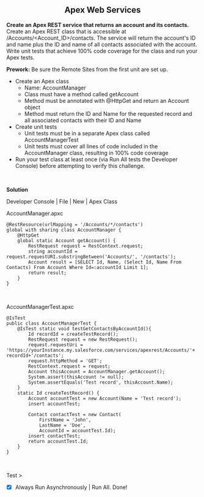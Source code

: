 <h2 align=center>Apex Web Services</h2>

**Create an Apex REST service that returns an account and its contacts.**
Create an Apex REST class that is accessible at /Accounts/<Account_ID>/contacts. The service will return the account's ID and name plus the ID and name of all contacts associated with the account. Write unit tests that achieve 100% code coverage for the class and run your Apex tests.

**Prework:** Be sure the Remote Sites from the first unit are set up.
* Create an Apex class
  * Name: AccountManager
  * Class must have a method called getAccount
  * Method must be annotated with @HttpGet and return an Account object
  * Method must return the ID and Name for the requested record and all associated contacts with their ID and Name
* Create unit tests
  * Unit tests must be in a separate Apex class called AccountManagerTest
  * Unit tests must cover all lines of code included in the AccountManager class, resulting in 100% code coverage
* Run your test class at least once (via Run All tests the Developer Console) before attempting to verify this challenge.

<br>

**Solution**

Developer Console | File | New | Apex Class
<br> 

AccountManager.apxc <br>

```
@RestResource(urlMapping = '/Accounts/*/contacts')
global with sharing class AccountManager {
    @HttpGet
    global static Account getAccount() {
        RestRequest request = RestContext.request;
        string accountId = request.requestURI.substringBetween('Accounts/', '/contacts');
        Account result = [SELECT Id, Name, (Select Id, Name From Contacts) From Account Where Id=:accountId Limit 1];
        return result;
    }
}
```

<br>

AccountManagerTest.apxc <br>

```
@IsTest
public class AccountManagerTest {
    @IsTest static void testGetContactsByAccountId(){
        Id recordId = createTestRecord();
        RestRequest request = new RestRequest();
        request.requestUri = 'https://yourInstance.my.salesforce.com/services/apexrest/Accounts/'+ recordId+'/contacts';
        request.httpMethod = 'GET';
        RestContext.request = request;
        Account thisAccount = AccountManager.getAccount();
        System.assert(thisAccount != null);
        System.assertEquals('Test record', thisAccount.Name);
    }
    static Id createTestRecord() {
        Account accountTest = new Account(Name = 'Test record');
        insert accountTest;
        
        Contact contactTest = new Contact(
        	FirstName = 'John',
        	LastName = 'Doe',
        	AccountId = accountTest.Id);
        insert contactTest;
        return accountTest.Id;
    }
}
```

<br>

Test > <br>
- [x] Always Run Asynchronously | Run All. Done!
